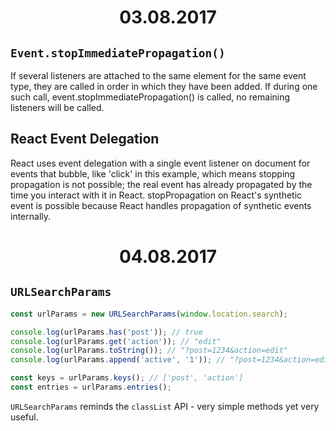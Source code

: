 <h1 align="center">03.08.2017</h1>

## `Event.stopImmediatePropagation()`

If several listeners are attached to the same element for the same event type, they are called in order in which they have been added. If during one such call, event.stopImmediatePropagation() is called, no remaining listeners will be called.

## React Event Delegation

React uses event delegation with a single event listener on document for events that bubble, like 'click' in this example, which means stopping propagation is not possible; the real event has already propagated by the time you interact with it in React. stopPropagation on React's synthetic event is possible because React handles propagation of synthetic events internally.

<h1 align="center">04.08.2017</h1>

## `URLSearchParams`

```js
const urlParams = new URLSearchParams(window.location.search);

console.log(urlParams.has('post')); // true
console.log(urlParams.get('action')); // "edit"
console.log(urlParams.toString()); // "?post=1234&action=edit"
console.log(urlParams.append('active', '1')); // "?post=1234&action=edit&active=1"

const keys = urlParams.keys(); // ['post', 'action']
const entries = urlParams.entries();
```

`URLSearchParams` reminds the `classList` API - very simple methods yet very useful.

